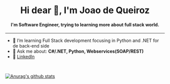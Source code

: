 <h1 align="center">Hi dear 👋, I'm Joao de Queiroz</h1>

<h4 align="center">
  I'm Software Engineer, trying to learning more about full stack world.
</h4


<br>
<hr>

- 🌱 I’m  learning Full Stack development focusing in Python and .NET for de back-end side
- 💬 Ask me about: **C#/.NET, Python, Webservices(SOAP/REST)**
- 💼 [LinkedIn](https://www.linkedin.com/in/joaogqueiroz/)

<br>

[![Anurag's github stats](https://github-readme-stats.vercel.app/api?username=joaogqueiroz&theme=dark&layout=compact)](https://github.com/anuraghazra/github-readme-stats)

<br>


